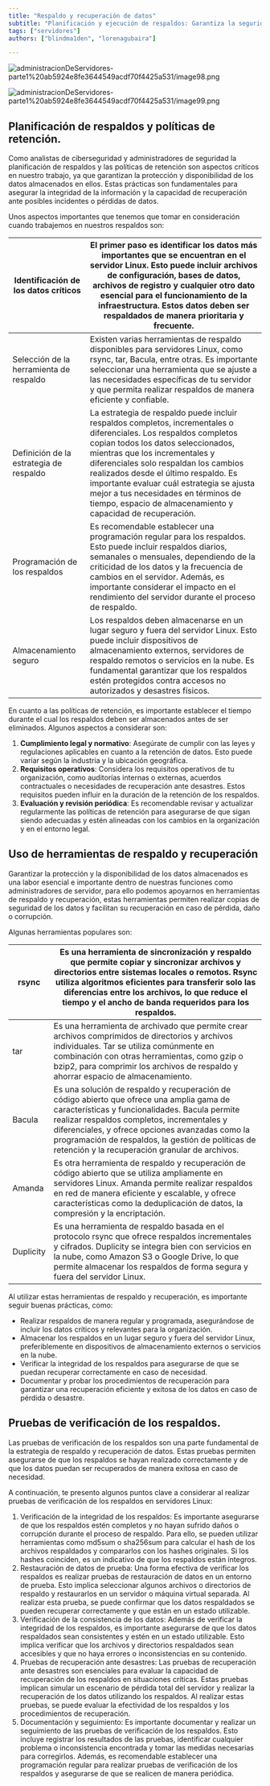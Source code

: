 ```yaml
---
title: "Respaldo y recuperación de datos"
subtitle: "Planificación y ejecución de respaldos: Garantiza la seguridad y disponibilidad de tus datos. Aprende estrategias y herramientas para respaldar y recuperar información de manera efectiva."
tags: ["servidores"]
authors: ["blindma1den", "lorenagubaira"]

---
```


![administracionDeServidores-parte1%20ab5924e8fe3644549acdf70f4425a531/image98.png](administracionDeServidores-parte1%20ab5924e8fe3644549acdf70f4425a531/image98.png)

![administracionDeServidores-parte1%20ab5924e8fe3644549acdf70f4425a531/image99.png](administracionDeServidores-parte1%20ab5924e8fe3644549acdf70f4425a531/image99.png)



## **Planificación de respaldos y políticas de retención.**

Como analistas de ciberseguridad y administradores de seguridad la planificación de respaldos y las políticas de retención son aspectos críticos en nuestro trabajo, ya que garantizan la protección y disponibilidad de los datos almacenados en ellos. Estas prácticas son fundamentales para asegurar la integridad de la información y la capacidad de recuperación ante posibles incidentes o pérdidas de datos.

Unos aspectos importantes que tenemos que tomar en consideración cuando trabajemos en nuestros respaldos son:

| Identificación de los datos críticos |  El primer paso es identificar los datos más importantes que se encuentran en el servidor Linux. Esto puede incluir archivos de configuración, bases de datos, archivos de registro y cualquier otro dato esencial para el funcionamiento de la infraestructura. Estos datos deben ser respaldados de manera prioritaria y frecuente. |
| --- | --- |
| Selección de la herramienta de respaldo | Existen varias herramientas de respaldo disponibles para servidores Linux, como rsync, tar, Bacula, entre otras. Es importante seleccionar una herramienta que se ajuste a las necesidades específicas de tu servidor y que permita realizar respaldos de manera eficiente y confiable. |
| Definición de la estrategia de respaldo | La estrategia de respaldo puede incluir respaldos completos, incrementales o diferenciales. Los respaldos completos copian todos los datos seleccionados, mientras que los incrementales y diferenciales solo respaldan los cambios realizados desde el último respaldo. Es importante evaluar cuál estrategia se ajusta mejor a tus necesidades en términos de tiempo, espacio de almacenamiento y capacidad de recuperación. |
| Programación de los respaldos | Es recomendable establecer una programación regular para los respaldos. Esto puede incluir respaldos diarios, semanales o mensuales, dependiendo de la criticidad de los datos y la frecuencia de cambios en el servidor. Además, es importante considerar el impacto en el rendimiento del servidor durante el proceso de respaldo. |
| Almacenamiento seguro | Los respaldos deben almacenarse en un lugar seguro y fuera del servidor Linux. Esto puede incluir dispositivos de almacenamiento externos, servidores de respaldo remotos o servicios en la nube. Es fundamental garantizar que los respaldos estén protegidos contra accesos no autorizados y desastres físicos. |

En cuanto a las políticas de retención, es importante establecer el tiempo durante el cual los respaldos deben ser almacenados antes de ser eliminados. Algunos aspectos a considerar son:

1. **Cumplimiento legal y normativo**: Asegúrate de cumplir con las leyes y regulaciones aplicables en cuanto a la retención de datos. Esto puede variar según la industria y la ubicación geográfica.
2. **Requisitos operativos**: Considera los requisitos operativos de tu organización, como auditorías internas o externas, acuerdos contractuales o necesidades de recuperación ante desastres. Estos requisitos pueden influir en la duración de la retención de los respaldos.
3. **Evaluación y revisión periódica**: Es recomendable revisar y actualizar regularmente las políticas de retención para asegurarse de que sigan siendo adecuadas y estén alineadas con los cambios en la organización y en el entorno legal.

## **Uso de herramientas de respaldo y recuperación**

Garantizar la protección y la disponibilidad de los datos almacenados es una labor esencial e importante dentro de nuestras funciones como administradores de servidor, para ello podemos apoyarnos en herramientas de respaldo y recuperación, estas herramientas permiten realizar copias de seguridad de los datos y facilitan su recuperación en caso de pérdida, daño o corrupción.

Algunas herramientas populares son:

| rsync | Es una herramienta de sincronización y respaldo que permite copiar y sincronizar archivos y directorios entre sistemas locales o remotos. Rsync utiliza algoritmos eficientes para transferir solo las diferencias entre los archivos, lo que reduce el tiempo y el ancho de banda requeridos para los respaldos. |
| --- | --- |
| tar | Es una herramienta de archivado que permite crear archivos comprimidos de directorios y archivos individuales. Tar se utiliza comúnmente en combinación con otras herramientas, como gzip o bzip2, para comprimir los archivos de respaldo y ahorrar espacio de almacenamiento. |
| Bacula | Es una solución de respaldo y recuperación de código abierto que ofrece una amplia gama de características y funcionalidades. Bacula permite realizar respaldos completos, incrementales y diferenciales, y ofrece opciones avanzadas como la programación de respaldos, la gestión de políticas de retención y la recuperación granular de archivos. |
| Amanda | Es otra herramienta de respaldo y recuperación de código abierto que se utiliza ampliamente en servidores Linux. Amanda permite realizar respaldos en red de manera eficiente y escalable, y ofrece características como la deduplicación de datos, la compresión y la encriptación. |
| Duplicity | Es una herramienta de respaldo basada en el protocolo rsync que ofrece respaldos incrementales y cifrados. Duplicity se integra bien con servicios en la nube, como Amazon S3 o Google Drive, lo que permite almacenar los respaldos de forma segura y fuera del servidor Linux. |

Al utilizar estas herramientas de respaldo y recuperación, es importante seguir buenas prácticas, como:

- Realizar respaldos de manera regular y programada, asegurándose de incluir los datos críticos y relevantes para la organización.
- Almacenar los respaldos en un lugar seguro y fuera del servidor Linux, preferiblemente en dispositivos de almacenamiento externos o servicios en la nube.
- Verificar la integridad de los respaldos para asegurarse de que se puedan recuperar correctamente en caso de necesidad.
- Documentar y probar los procedimientos de recuperación para garantizar una recuperación eficiente y exitosa de los datos en caso de pérdida o desastre.

## **Pruebas de verificación de los respaldos.**

Las pruebas de verificación de los respaldos son una parte fundamental de la estrategia de respaldo y recuperación de datos. Estas pruebas permiten asegurarse de que los respaldos se hayan realizado correctamente y de que los datos puedan ser recuperados de manera exitosa en caso de necesidad.

A continuación, te presento algunos puntos clave a considerar al realizar pruebas de verificación de los respaldos en servidores Linux:

1. Verificación de la integridad de los respaldos: Es importante asegurarse de que los respaldos estén completos y no hayan sufrido daños o corrupción durante el proceso de respaldo. Para ello, se pueden utilizar herramientas como md5sum o sha256sum para calcular el hash de los archivos respaldados y compararlos con los hashes originales. Si los hashes coinciden, es un indicativo de que los respaldos están íntegros.
2. Restauración de datos de prueba: Una forma efectiva de verificar los respaldos es realizar pruebas de restauración de datos en un entorno de prueba. Esto implica seleccionar algunos archivos o directorios de respaldo y restaurarlos en un servidor o máquina virtual separada. Al realizar esta prueba, se puede confirmar que los datos respaldados se pueden recuperar correctamente y que están en un estado utilizable.
3. Verificación de la consistencia de los datos: Además de verificar la integridad de los respaldos, es importante asegurarse de que los datos respaldados sean consistentes y estén en un estado utilizable. Esto implica verificar que los archivos y directorios respaldados sean accesibles y que no haya errores o inconsistencias en su contenido.
4. Pruebas de recuperación ante desastres: Las pruebas de recuperación ante desastres son esenciales para evaluar la capacidad de recuperación de los respaldos en situaciones críticas. Estas pruebas implican simular un escenario de pérdida total del servidor y realizar la recuperación de los datos utilizando los respaldos. Al realizar estas pruebas, se puede evaluar la efectividad de los respaldos y los procedimientos de recuperación.
5. Documentación y seguimiento: Es importante documentar y realizar un seguimiento de las pruebas de verificación de los respaldos. Esto incluye registrar los resultados de las pruebas, identificar cualquier problema o inconsistencia encontrada y tomar las medidas necesarias para corregirlos. Además, es recomendable establecer una programación regular para realizar pruebas de verificación de los respaldos y asegurarse de que se realicen de manera periódica.
